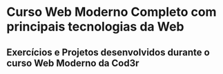 # Curso Web Moderno Completo com principais tecnologias da Web
## Exercícios e Projetos desenvolvidos durante o curso Web Moderno da Cod3r
